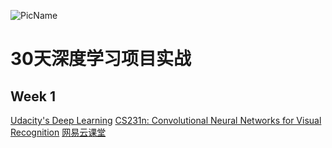 ![PicName](http://ofwzcunzi.bkt.clouddn.com/c6NquwsEIMWg8xVm.png)

# 30天深度学习项目实战

## Week 1 


[Udacity's Deep Learning](https://www.udacity.com/course/deep-learning--ud730)
[CS231n: Convolutional Neural Networks for Visual Recognition](http://cs231n.stanford.edu/)
[网易云课堂](https://study.163.com/course/courseMain.htm?courseId=1003223001)



